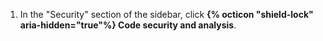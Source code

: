 1. In the "Security" section of the sidebar, click **{% octicon "shield-lock" aria-hidden="true"%} Code security and analysis**.
